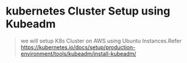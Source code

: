 # kubernetes Cluster Setup using Kubeadm
> we will setup K8s Cluster on AWS using Ubuntu Instances.Refer https://kubernetes.io/docs/setup/production-environment/tools/kubeadm/install-kubeadm/

